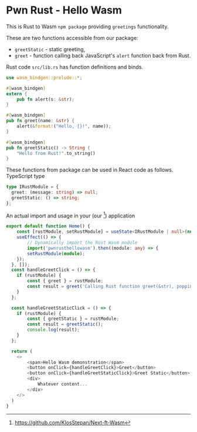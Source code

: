 # Pwn Rust - Hello Wasm
This is Rust to Wasm `npm package` providing `greetings` functionality.

These are two functions accessible from our package:
- `greetStatic` - static greeting,
- `greet` - function calling back JavaScript's `alert` function back from Rust.  

Rust code `src/lib.rs` has function definitions and binds.
```rust
use wasm_bindgen::prelude::*;

#[wasm_bindgen]
extern {
    pub fn alert(s: &str);
}

#[wasm_bindgen]
pub fn greet(name: &str) {
    alert(&format!("Hello, {}!", name));
}

#[wasm_bindgen]
pub fn greetStatic() -> String {
    "Hello from Rust!".to_string()
}
```

These functions from package can be used in React code as follows.  
TypeScript type
```ts
type IRustModule = {
  greet: (message: string) => null;
  greetStatic: () => string;
};
```
An actual import and usage in your (our [^1]) application
```ts
export default function Home() {
    const [rustModule, setRustModule] = useState<IRustModule | null>(null);
    useEffect(() => {
        // Dynamically import the Rust Wasm module
        import('pwnrusthellowasm').then((module: any) => {
        setRustModule(module);
    });
  }, []);
  const handleGreetClick = () => {
    if (rustModule) {
        const { greet } = rustModule;
        const result = greet('Calling Rust function greet(&str), popping back JS alert from Rust.');
    }
  };

  const handleGreetStaticClick = () => {
    if (rustModule) {
        const { greetStatic } = rustModule;
        const result = greetStatic();
        console.log(result);
    }
  };

  return (
    <>
        <span>Hello Wasm demonstration</span>
        <button onClick={handleGreetClick}>Greet</button>
        <button onClick={handleGreetStaticClick}>Greet Static</button>
        <div>
            Whatever content...
        </div>
    </>
  )
}
```

[^1]: https://github.com/KlosStepan/Next-ft-Wasm